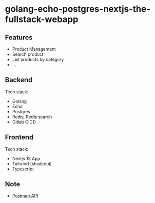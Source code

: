 # golang-echo-postgres-nextjs-the-fullstack-webapp

## Features
- Product Management
- Search product
- List products by category
- ...

## Backend

Tech stack:
- Golang
- Echo
- Postgres
- Redis, Redis search
- Gitlab CICD


## Frontend

Tech stack:
- Nextjs 13 App
- Tailwind (shadcnui)
- Typescript

## Note
- [Postman API](https://cloudy-desert-809916.postman.co/workspace/thichlab~b94e07c3-542d-4d9e-b9c3-679484abf323/collection/10580195-e293473b-652f-40ba-a10a-243734089c83?action=share&creator=10580195)